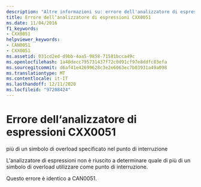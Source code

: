 ```yaml
---
description: "Altre informazioni su: errore dell'analizzatore di espressioni CXX0051"
title: Errore dell‘analizzatore di espressioni CXX0051
ms.date: 11/04/2016
f1_keywords:
- CXX0051
helpviewer_keywords:
- CAN0051
- CXX0051
ms.assetid: 031cd2ed-d9bb-4aa5-9858-71581bcca49c
ms.openlocfilehash: 1a40decc795731437f72c0d91cf97e8ddfc83efa
ms.sourcegitcommit: d6af41e42699628c3e2e6063ec7b03931a49a098
ms.translationtype: MT
ms.contentlocale: it-IT
ms.lasthandoff: 12/11/2020
ms.locfileid: "97208424"
---
```

# <a name="expression-evaluator-error-cxx0051"></a>Errore dell‘analizzatore di espressioni CXX0051

più di un simbolo di overload specificato nel punto di interruzione

L'analizzatore di espressioni non è riuscito a determinare quale di più di un simbolo di overload utilizzare come punto di interruzione.

Questo errore è identico a CAN0051.
